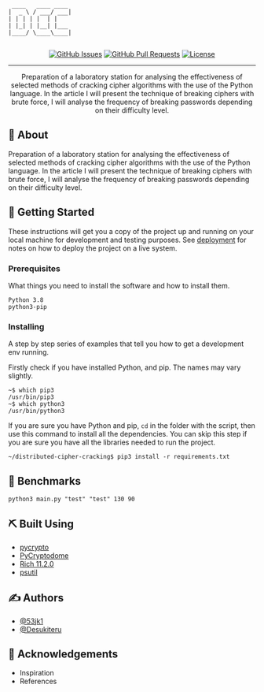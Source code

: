 ```
 ____   ____ ____ 
|  _ \ / ___/ ___|
| | | | |  | |    
| |_| | |__| |___ 
|____/ \____\____|
                  
```
<div align="center">

[![GitHub Issues](https://img.shields.io/github/issues/53jk1/distributed-cipher-cracking.svg)](https://github.com/53jk1/distributed-cipher-cracking/issues)
[![GitHub Pull Requests](https://img.shields.io/github/issues-pr/53jk1/distributed-cipher-cracking.svg)](https://github.com/53jk1/distributed-cipher-cracking/pulls)
[![License](https://img.shields.io/badge/license-MIT-blue.svg)](/LICENSE)

</div>

---

<p align="center">
Preparation of a laboratory station for analysing the effectiveness of selected methods of cracking cipher algorithms with the use of the Python language. In the article I will present the technique of breaking ciphers with brute force, I will analyse the frequency of breaking passwords depending on their difficulty level.
    <br> 
</p>

## 🧐 About <a name = "about"></a>

Preparation of a laboratory station for analysing the effectiveness of selected methods of cracking cipher algorithms with the use of the Python language. In the article I will present the technique of breaking ciphers with brute force, I will analyse the frequency of breaking passwords depending on their difficulty level. 

## 🏁 Getting Started <a name = "getting_started"></a>

These instructions will get you a copy of the project up and running on your local machine for development and testing purposes. See [deployment](#deployment) for notes on how to deploy the project on a live system.

### Prerequisites

What things you need to install the software and how to install them.

```
Python 3.8
python3-pip
```

### Installing

A step by step series of examples that tell you how to get a development env running.

Firstly check if you have installed Python, and pip.
The names may vary slightly.
```
~$ which pip3
/usr/bin/pip3
~$ which python3
/usr/bin/python3
```
If you are sure you have Python and pip, `cd` in the folder with the script, then use this command to install all the dependencies. You can skip this step if you are sure you have all the libraries needed to run the project.
```
~/distributed-cipher-cracking$ pip3 install -r requirements.txt
```


## 🔧 Benchmarks <a name = "benchmarks"></a>

```
python3 main.py "test" "test" 130 90
```

## ⛏️ Built Using <a name = "built_using"></a>

- [pycrypto](https://pypi.org/project/pycrypto/)
- [PyCryptodome](https://pycryptodome.readthedocs.io/en/latest/) 
- [Rich 11.2.0](https://rich.readthedocs.io/en/stable/introduction.html)
- [psutil](https://psutil.readthedocs.io/en/latest/)

## ✍️ Authors <a name = "authors"></a>

- [@53jk1](https://github.com/53jk1)
- [@Desukiteru](https://github.com/Desukiteru)

## 🎉 Acknowledgements <a name = "acknowledgement"></a>

- Inspiration
- References
